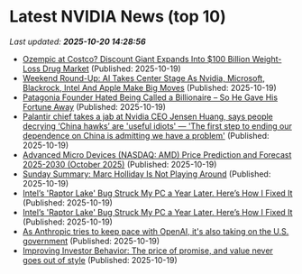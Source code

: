 # Latest NVIDIA News (top 10)
_Last updated: **2025-10-20 14:28:56**_

- [Ozempic at Costco? Discount Giant Expands Into $100 Billion Weight-Loss Drug Market](https://finance.yahoo.com/news/ozempic-costco-discount-giant-expands-141652487.html) (Published: 2025-10-19)
- [Weekend Round-Up: AI Takes Center Stage As Nvidia, Microsoft, Blackrock, Intel And Apple Make Big Moves](https://biztoc.com/x/d3b800771a4154b6) (Published: 2025-10-19)
- [Patagonia Founder Hated Being Called a Billionaire – So He Gave His Fortune Away](https://finance.yahoo.com/news/patagonia-founder-hated-being-called-134630332.html) (Published: 2025-10-19)
- [Palantir chief takes a jab at Nvidia CEO Jensen Huang, says people decrying ‘China hawks’ are 'useful idiots' — 'The first step to ending our dependence on China is admitting we have a problem'](https://www.tomshardware.com/tech-industry/big-tech/palantir-chief-takes-a-jab-at-nvidia-ceo-jensen-huang-says-people-decrying-china-hawks-are-useful-idiots-the-first-step-to-ending-our-dependence-on-china-is-admitting-we-have-a-problem) (Published: 2025-10-19)
- [Advanced Micro Devices (NASDAQ: AMD) Price Prediction and Forecast 2025-2030 (October 2025)](https://biztoc.com/x/e4b1fedad4ba71ec) (Published: 2025-10-19)
- [Sunday Summary: Marc Holliday Is Not Playing Around](http://commercialobserver.com/2025/10/sunday-summary-marc-holliday-is-not-playing-around/) (Published: 2025-10-19)
- [Intel’s 'Raptor Lake' Bug Struck My PC a Year Later. Here’s How I Fixed It](https://uk.pcmag.com/processors/160808/intels-raptor-lake-bug-struck-my-pc-a-year-later-heres-how-i-fixed-it) (Published: 2025-10-19)
- [Intel’s 'Raptor Lake' Bug Struck My PC a Year Later. Here’s How I Fixed It](https://me.pcmag.com/en/processors/32982/intels-raptor-lake-bug-struck-my-pc-a-year-later-heres-how-i-fixed-it) (Published: 2025-10-19)
- [As Anthropic tries to keep pace with OpenAI, it's also taking on the U.S. government](https://biztoc.com/x/4296183ad13308a4) (Published: 2025-10-19)
- [Improving Investor Behavior: The price of promise, and value never goes out of style](https://www.denverpost.com/2025/10/19/improving-investor-behavior-the-price-of-promise-and-value-never-goes-out-of-style/) (Published: 2025-10-19)
